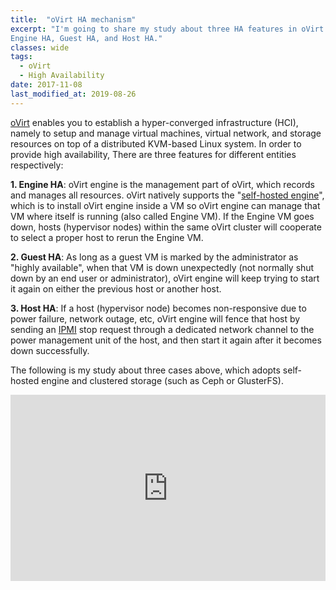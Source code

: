 ```yaml
---
title:  "oVirt HA mechanism"
excerpt: "I'm going to share my study about three HA features in oVirt: 
Engine HA, Guest HA, and Host HA." 
classes: wide
tags:
  - oVirt
  - High Availability
date: 2017-11-08
last_modified_at: 2019-08-26
---
```


[oVirt](https://en.wikipedia.org/wiki/OVirt) enables you to establish a hyper-converged infrastructure (HCI), 
namely to setup and manage virtual machines, virtual network, 
and storage resources on top of a distributed KVM-based Linux system. 
In order to provide high availability, There are three features for different entities respectively:

**1. Engine HA**: oVirt engine is the management part of oVirt, which records and manages all resources. 
oVirt natively supports the "[self-hosted engine](https://ovirt.org/documentation/self-hosted/Self-Hosted_Engine_Guide.html)", 
which is to install oVirt engine inside a VM so oVirt engine can manage that VM where itself is running (also called Engine VM). 
If the Engine VM goes down, hosts (hypervisor nodes) within the same oVirt cluster will cooperate 
to select a proper host to rerun the Engine VM.

**2. Guest HA**: As long as a guest VM is marked by the administrator as "highly available", 
when that VM is down unexpectedly (not normally shut down by an end user or administrator), 
oVirt engine will keep trying to start it again on either the previous host or another host.

**3. Host HA**: If a host (hypervisor node) becomes non-responsive due to power failure, network outage, etc, 
oVirt engine will fence that host by sending an [IPMI](https://en.wikipedia.org/wiki/Intelligent_Platform_Management_Interface) 
stop request through a dedicated network channel to the power management unit of the host, 
and then start it again after it becomes down successfully.

The following is my study about three cases above, 
which adopts self-hosted engine and clustered storage (such as Ceph or GlusterFS).

<div class="embed-container"
 style="position: relative; padding-bottom: 59.27%; height: 0; overflow: hidden; max-width: 100%;">
 <iframe style="position: absolute; top: 0; left: 0; width: 100%; height: 100%;"
  src="https://docs.google.com/presentation/d/e/2PACX-1vQPx8RwCrjYeeLCubXmJT5dqXtw974-MvGrj8uFg-vwTE0YjZs1Pmbkuz6oIcvW4rXbXGQEtsqLBDaq/embed?start=false&loop=false&delayms=3000" frameborder="0" width="960" height="569" allowfullscreen="true" mozallowfullscreen="true" webkitallowfullscreen="true"></iframe>
</div>

